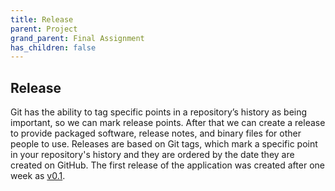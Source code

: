 ```yaml
---
title: Release
parent: Project
grand_parent: Final Assignment
has_children: false
---
```


## Release
Git has the ability to tag specific points in a repository’s history as being important, so we can mark release points. After that we can create a release to provide packaged software, release notes, and binary files for other people to use. Releases are based on Git tags, which mark a specific point in your repository's history and they are ordered by the date they are created on GitHub. The first release of the application was created after one week as [v0.1](https://github.com/ps-ds-lab/2019-30235-catamold/releases/tag/v0.1).
